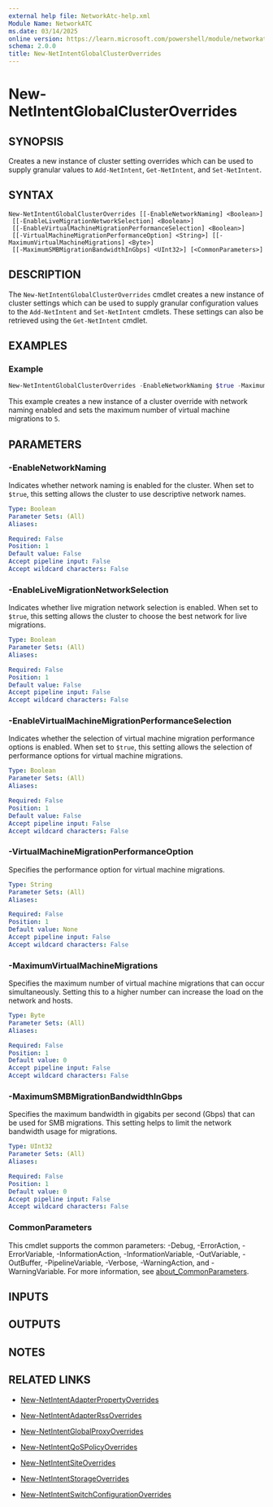 ```yaml
---
external help file: NetworkAtc-help.xml
Module Name: NetworkATC
ms.date: 03/14/2025
online version: https://learn.microsoft.com/powershell/module/networkatc/new-netintentglobalclusteroverrides?view=windowsserver2025-ps&wt.mc_id=ps-gethelp
schema: 2.0.0
title: New-NetIntentGlobalClusterOverrides
---
```


# New-NetIntentGlobalClusterOverrides

## SYNOPSIS
Creates a new instance of cluster setting overrides which can be used to supply granular values to `Add-NetIntent`, `Get-NetIntent`, and `Set-NetIntent`.

## SYNTAX

```
New-NetIntentGlobalClusterOverrides [[-EnableNetworkNaming] <Boolean>]
 [[-EnableLiveMigrationNetworkSelection] <Boolean>]
 [[-EnableVirtualMachineMigrationPerformanceSelection] <Boolean>]
 [[-VirtualMachineMigrationPerformanceOption] <String>] [[-MaximumVirtualMachineMigrations] <Byte>]
 [[-MaximumSMBMigrationBandwidthInGbps] <UInt32>] [<CommonParameters>]
```

## DESCRIPTION

The `New-NetIntentGlobalClusterOverrides` cmdlet creates a new instance of
cluster settings which can be used to supply granular configuration values to
the `Add-NetIntent` and `Set-NetIntent` cmdlets. These settings can also be
retrieved using the `Get-NetIntent` cmdlet.

## EXAMPLES

### Example

```powershell
New-NetIntentGlobalClusterOverrides -EnableNetworkNaming $true -MaximumVirtualMachineMigrations 5
```

This example creates a new instance of a cluster override with network naming
enabled and sets the maximum number of virtual machine migrations to `5`.

## PARAMETERS

### -EnableNetworkNaming

Indicates whether network naming is enabled for the cluster. When set to
`$true`, this setting allows the cluster to use descriptive network names.

```yaml
Type: Boolean
Parameter Sets: (All)
Aliases:

Required: False
Position: 1
Default value: False
Accept pipeline input: False
Accept wildcard characters: False
```

### -EnableLiveMigrationNetworkSelection

Indicates whether live migration network selection is enabled. When set to
`$true`, this setting allows the cluster to choose the best network for live
migrations.

```yaml
Type: Boolean
Parameter Sets: (All)
Aliases:

Required: False
Position: 1
Default value: False
Accept pipeline input: False
Accept wildcard characters: False
```

### -EnableVirtualMachineMigrationPerformanceSelection

Indicates whether the selection of virtual machine migration performance options
is enabled. When set to `$true`, this setting allows the selection of
performance options for virtual machine migrations.

```yaml
Type: Boolean
Parameter Sets: (All)
Aliases:

Required: False
Position: 1
Default value: False
Accept pipeline input: False
Accept wildcard characters: False
```

### -VirtualMachineMigrationPerformanceOption

Specifies the performance option for virtual machine migrations.

```yaml
Type: String
Parameter Sets: (All)
Aliases:

Required: False
Position: 1
Default value: None
Accept pipeline input: False
Accept wildcard characters: False
```

### -MaximumVirtualMachineMigrations

Specifies the maximum number of virtual machine migrations that can occur
simultaneously. Setting this to a higher number can increase the load on the
network and hosts.

```yaml
Type: Byte
Parameter Sets: (All)
Aliases:

Required: False
Position: 1
Default value: 0
Accept pipeline input: False
Accept wildcard characters: False
```

### -MaximumSMBMigrationBandwidthInGbps

Specifies the maximum bandwidth in gigabits per second (Gbps) that can be used
for SMB migrations. This setting helps to limit the network bandwidth usage for
migrations.

```yaml
Type: UInt32
Parameter Sets: (All)
Aliases:

Required: False
Position: 1
Default value: 0
Accept pipeline input: False
Accept wildcard characters: False
```

### CommonParameters

This cmdlet supports the common parameters: -Debug, -ErrorAction,
-ErrorVariable, -InformationAction, -InformationVariable, -OutVariable,
-OutBuffer, -PipelineVariable, -Verbose, -WarningAction, and -WarningVariable.
For more information, see
[about_CommonParameters](/powershell/module/microsoft.powershell.core/about/about_commonparameters).

## INPUTS

## OUTPUTS

## NOTES

## RELATED LINKS

- [New-NetIntentAdapterPropertyOverrides](New-NetIntentAdapterPropertyOverrides.md)

- [New-NetIntentAdapterRssOverrides](New-NetIntentAdapterRssOverrides.md)

- [New-NetIntentGlobalProxyOverrides](New-NetIntentGlobalProxyOverrides.md)

- [New-NetIntentQoSPolicyOverrides](New-NetIntentQoSPolicyOverrides.md)

- [New-NetIntentSiteOverrides](New-NetIntentSiteOverrides.md)

- [New-NetIntentStorageOverrides](New-NetIntentStorageOverrides.md)

- [New-NetIntentSwitchConfigurationOverrides](New-NetIntentSwitchConfigurationOverrides.md)

